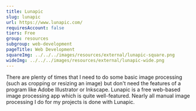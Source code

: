 ```yaml
---
title: Lunapic
slug: lunapic
url: https://www.lunapic.com/
requiresAccount: false
tiers: Free
group: resources
subgroup: web-development
pageTitle: Web Development
squareImg: ../../../images/resources/external/lunapic-square.png
wideImg: ../../../images/resources/external/lunapic-wide.png
---
```


There are plenty of times that I need to do some basic image processing (such as cropping or resizing an image) but don't need the features of a program like Adobe Illustrator or Inkscape.  Lunapic is a free web-based image processing app which is quite well-featured.  Nearly all manual image processing I do for my projects is done with Lunapic.